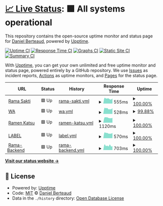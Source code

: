 # [📈 Live Status](https://dani.github.io/up): <!--live status--> **🟩 All systems operational**

This repository contains the open-source uptime monitor and status page for [Daniel Berteaud](https://www.ehtrace.com), powered by [Upptime](https://github.com/upptime/upptime).

[![Uptime CI](https://github.com/dani/up/workflows/Uptime%20CI/badge.svg)](https://github.com/dani/up/actions?query=workflow%3A%22Uptime+CI%22)
[![Response Time CI](https://github.com/dani/up/workflows/Response%20Time%20CI/badge.svg)](https://github.com/dani/up/actions?query=workflow%3A%22Response+Time+CI%22)
[![Graphs CI](https://github.com/dani/up/workflows/Graphs%20CI/badge.svg)](https://github.com/dani/up/actions?query=workflow%3A%22Graphs+CI%22)
[![Static Site CI](https://github.com/dani/up/workflows/Static%20Site%20CI/badge.svg)](https://github.com/dani/up/actions?query=workflow%3A%22Static+Site+CI%22)
[![Summary CI](https://github.com/dani/up/workflows/Summary%20CI/badge.svg)](https://github.com/dani/up/actions?query=workflow%3A%22Summary+CI%22)

With [Upptime](https://upptime.js.org), you can get your own unlimited and free uptime monitor and status page, powered entirely by a GitHub repository. We use [Issues](https://github.com/dani/up/issues) as incident reports, [Actions](https://github.com/dani/up/actions) as uptime monitors, and [Pages](https://dani.github.io/up) for the status page.

<!--start: status pages-->
<!-- This summary is generated by Upptime (https://github.com/upptime/upptime) -->
<!-- Do not edit this manually, your changes will be overwritten -->
<!-- prettier-ignore -->
| URL | Status | History | Response Time | Uptime |
| --- | ------ | ------- | ------------- | ------ |
| <img alt="" src="https://icons.duckduckgo.com/ip3/www.ramasakti.com.ico" height="13"> [Rama Sakti](https://www.ramasakti.com) | 🟩 Up | [rama-sakti.yml](https://github.com/danichrisd/up/commits/HEAD/history/rama-sakti.yml) | <details><summary><img alt="Response time graph" src="./graphs/rama-sakti/response-time-week.png" height="20"> 555ms</summary><br><a href="https://danichrisd.github.io/up/history/rama-sakti"><img alt="Response time 617" src="https://img.shields.io/endpoint?url=https%3A%2F%2Fraw.githubusercontent.com%2Fdanichrisd%2Fup%2FHEAD%2Fapi%2Frama-sakti%2Fresponse-time.json"></a><br><a href="https://danichrisd.github.io/up/history/rama-sakti"><img alt="24-hour response time 577" src="https://img.shields.io/endpoint?url=https%3A%2F%2Fraw.githubusercontent.com%2Fdanichrisd%2Fup%2FHEAD%2Fapi%2Frama-sakti%2Fresponse-time-day.json"></a><br><a href="https://danichrisd.github.io/up/history/rama-sakti"><img alt="7-day response time 555" src="https://img.shields.io/endpoint?url=https%3A%2F%2Fraw.githubusercontent.com%2Fdanichrisd%2Fup%2FHEAD%2Fapi%2Frama-sakti%2Fresponse-time-week.json"></a><br><a href="https://danichrisd.github.io/up/history/rama-sakti"><img alt="30-day response time 608" src="https://img.shields.io/endpoint?url=https%3A%2F%2Fraw.githubusercontent.com%2Fdanichrisd%2Fup%2FHEAD%2Fapi%2Frama-sakti%2Fresponse-time-month.json"></a><br><a href="https://danichrisd.github.io/up/history/rama-sakti"><img alt="1-year response time 617" src="https://img.shields.io/endpoint?url=https%3A%2F%2Fraw.githubusercontent.com%2Fdanichrisd%2Fup%2FHEAD%2Fapi%2Frama-sakti%2Fresponse-time-year.json"></a></details> | <details><summary><a href="https://danichrisd.github.io/up/history/rama-sakti">100.00%</a></summary><a href="https://danichrisd.github.io/up/history/rama-sakti"><img alt="All-time uptime 99.95%" src="https://img.shields.io/endpoint?url=https%3A%2F%2Fraw.githubusercontent.com%2Fdanichrisd%2Fup%2FHEAD%2Fapi%2Frama-sakti%2Fuptime.json"></a><br><a href="https://danichrisd.github.io/up/history/rama-sakti"><img alt="24-hour uptime 100.00%" src="https://img.shields.io/endpoint?url=https%3A%2F%2Fraw.githubusercontent.com%2Fdanichrisd%2Fup%2FHEAD%2Fapi%2Frama-sakti%2Fuptime-day.json"></a><br><a href="https://danichrisd.github.io/up/history/rama-sakti"><img alt="7-day uptime 100.00%" src="https://img.shields.io/endpoint?url=https%3A%2F%2Fraw.githubusercontent.com%2Fdanichrisd%2Fup%2FHEAD%2Fapi%2Frama-sakti%2Fuptime-week.json"></a><br><a href="https://danichrisd.github.io/up/history/rama-sakti"><img alt="30-day uptime 100.00%" src="https://img.shields.io/endpoint?url=https%3A%2F%2Fraw.githubusercontent.com%2Fdanichrisd%2Fup%2FHEAD%2Fapi%2Frama-sakti%2Fuptime-month.json"></a><br><a href="https://danichrisd.github.io/up/history/rama-sakti"><img alt="1-year uptime 99.95%" src="https://img.shields.io/endpoint?url=https%3A%2F%2Fraw.githubusercontent.com%2Fdanichrisd%2Fup%2FHEAD%2Fapi%2Frama-sakti%2Fuptime-year.json"></a></details>
| <img alt="" src="https://icons.duckduckgo.com/ip3/103.150.92.1.ico" height="13"> [WA](http://103.150.92.1:1680/) | 🟩 Up | [wa.yml](https://github.com/danichrisd/up/commits/HEAD/history/wa.yml) | <details><summary><img alt="Response time graph" src="./graphs/wa/response-time-week.png" height="20"> 528ms</summary><br><a href="https://danichrisd.github.io/up/history/wa"><img alt="Response time 447" src="https://img.shields.io/endpoint?url=https%3A%2F%2Fraw.githubusercontent.com%2Fdanichrisd%2Fup%2FHEAD%2Fapi%2Fwa%2Fresponse-time.json"></a><br><a href="https://danichrisd.github.io/up/history/wa"><img alt="24-hour response time 578" src="https://img.shields.io/endpoint?url=https%3A%2F%2Fraw.githubusercontent.com%2Fdanichrisd%2Fup%2FHEAD%2Fapi%2Fwa%2Fresponse-time-day.json"></a><br><a href="https://danichrisd.github.io/up/history/wa"><img alt="7-day response time 528" src="https://img.shields.io/endpoint?url=https%3A%2F%2Fraw.githubusercontent.com%2Fdanichrisd%2Fup%2FHEAD%2Fapi%2Fwa%2Fresponse-time-week.json"></a><br><a href="https://danichrisd.github.io/up/history/wa"><img alt="30-day response time 513" src="https://img.shields.io/endpoint?url=https%3A%2F%2Fraw.githubusercontent.com%2Fdanichrisd%2Fup%2FHEAD%2Fapi%2Fwa%2Fresponse-time-month.json"></a><br><a href="https://danichrisd.github.io/up/history/wa"><img alt="1-year response time 447" src="https://img.shields.io/endpoint?url=https%3A%2F%2Fraw.githubusercontent.com%2Fdanichrisd%2Fup%2FHEAD%2Fapi%2Fwa%2Fresponse-time-year.json"></a></details> | <details><summary><a href="https://danichrisd.github.io/up/history/wa">99.88%</a></summary><a href="https://danichrisd.github.io/up/history/wa"><img alt="All-time uptime 94.07%" src="https://img.shields.io/endpoint?url=https%3A%2F%2Fraw.githubusercontent.com%2Fdanichrisd%2Fup%2FHEAD%2Fapi%2Fwa%2Fuptime.json"></a><br><a href="https://danichrisd.github.io/up/history/wa"><img alt="24-hour uptime 99.18%" src="https://img.shields.io/endpoint?url=https%3A%2F%2Fraw.githubusercontent.com%2Fdanichrisd%2Fup%2FHEAD%2Fapi%2Fwa%2Fuptime-day.json"></a><br><a href="https://danichrisd.github.io/up/history/wa"><img alt="7-day uptime 99.88%" src="https://img.shields.io/endpoint?url=https%3A%2F%2Fraw.githubusercontent.com%2Fdanichrisd%2Fup%2FHEAD%2Fapi%2Fwa%2Fuptime-week.json"></a><br><a href="https://danichrisd.github.io/up/history/wa"><img alt="30-day uptime 85.03%" src="https://img.shields.io/endpoint?url=https%3A%2F%2Fraw.githubusercontent.com%2Fdanichrisd%2Fup%2FHEAD%2Fapi%2Fwa%2Fuptime-month.json"></a><br><a href="https://danichrisd.github.io/up/history/wa"><img alt="1-year uptime 94.07%" src="https://img.shields.io/endpoint?url=https%3A%2F%2Fraw.githubusercontent.com%2Fdanichrisd%2Fup%2FHEAD%2Fapi%2Fwa%2Fuptime-year.json"></a></details>
| <img alt="" src="https://icons.duckduckgo.com/ip3/systemalpha.net.ico" height="13"> [Ramen Katsu](https://systemalpha.net/ramenkatsu) | 🟩 Up | [ramen-katsu.yml](https://github.com/danichrisd/up/commits/HEAD/history/ramen-katsu.yml) | <details><summary><img alt="Response time graph" src="./graphs/ramen-katsu/response-time-week.png" height="20"> 1120ms</summary><br><a href="https://danichrisd.github.io/up/history/ramen-katsu"><img alt="Response time 1228" src="https://img.shields.io/endpoint?url=https%3A%2F%2Fraw.githubusercontent.com%2Fdanichrisd%2Fup%2FHEAD%2Fapi%2Framen-katsu%2Fresponse-time.json"></a><br><a href="https://danichrisd.github.io/up/history/ramen-katsu"><img alt="24-hour response time 1098" src="https://img.shields.io/endpoint?url=https%3A%2F%2Fraw.githubusercontent.com%2Fdanichrisd%2Fup%2FHEAD%2Fapi%2Framen-katsu%2Fresponse-time-day.json"></a><br><a href="https://danichrisd.github.io/up/history/ramen-katsu"><img alt="7-day response time 1120" src="https://img.shields.io/endpoint?url=https%3A%2F%2Fraw.githubusercontent.com%2Fdanichrisd%2Fup%2FHEAD%2Fapi%2Framen-katsu%2Fresponse-time-week.json"></a><br><a href="https://danichrisd.github.io/up/history/ramen-katsu"><img alt="30-day response time 1206" src="https://img.shields.io/endpoint?url=https%3A%2F%2Fraw.githubusercontent.com%2Fdanichrisd%2Fup%2FHEAD%2Fapi%2Framen-katsu%2Fresponse-time-month.json"></a><br><a href="https://danichrisd.github.io/up/history/ramen-katsu"><img alt="1-year response time 1228" src="https://img.shields.io/endpoint?url=https%3A%2F%2Fraw.githubusercontent.com%2Fdanichrisd%2Fup%2FHEAD%2Fapi%2Framen-katsu%2Fresponse-time-year.json"></a></details> | <details><summary><a href="https://danichrisd.github.io/up/history/ramen-katsu">100.00%</a></summary><a href="https://danichrisd.github.io/up/history/ramen-katsu"><img alt="All-time uptime 100.00%" src="https://img.shields.io/endpoint?url=https%3A%2F%2Fraw.githubusercontent.com%2Fdanichrisd%2Fup%2FHEAD%2Fapi%2Framen-katsu%2Fuptime.json"></a><br><a href="https://danichrisd.github.io/up/history/ramen-katsu"><img alt="24-hour uptime 100.00%" src="https://img.shields.io/endpoint?url=https%3A%2F%2Fraw.githubusercontent.com%2Fdanichrisd%2Fup%2FHEAD%2Fapi%2Framen-katsu%2Fuptime-day.json"></a><br><a href="https://danichrisd.github.io/up/history/ramen-katsu"><img alt="7-day uptime 100.00%" src="https://img.shields.io/endpoint?url=https%3A%2F%2Fraw.githubusercontent.com%2Fdanichrisd%2Fup%2FHEAD%2Fapi%2Framen-katsu%2Fuptime-week.json"></a><br><a href="https://danichrisd.github.io/up/history/ramen-katsu"><img alt="30-day uptime 100.00%" src="https://img.shields.io/endpoint?url=https%3A%2F%2Fraw.githubusercontent.com%2Fdanichrisd%2Fup%2FHEAD%2Fapi%2Framen-katsu%2Fuptime-month.json"></a><br><a href="https://danichrisd.github.io/up/history/ramen-katsu"><img alt="1-year uptime 100.00%" src="https://img.shields.io/endpoint?url=https%3A%2F%2Fraw.githubusercontent.com%2Fdanichrisd%2Fup%2FHEAD%2Fapi%2Framen-katsu%2Fuptime-year.json"></a></details>
| <img alt="" src="https://icons.duckduckgo.com/ip3/systemalpha.net.ico" height="13"> [LABEL](https://systemalpha.net/label) | 🟩 Up | [label.yml](https://github.com/danichrisd/up/commits/HEAD/history/label.yml) | <details><summary><img alt="Response time graph" src="./graphs/label/response-time-week.png" height="20"> 570ms</summary><br><a href="https://danichrisd.github.io/up/history/label"><img alt="Response time 735" src="https://img.shields.io/endpoint?url=https%3A%2F%2Fraw.githubusercontent.com%2Fdanichrisd%2Fup%2FHEAD%2Fapi%2Flabel%2Fresponse-time.json"></a><br><a href="https://danichrisd.github.io/up/history/label"><img alt="24-hour response time 595" src="https://img.shields.io/endpoint?url=https%3A%2F%2Fraw.githubusercontent.com%2Fdanichrisd%2Fup%2FHEAD%2Fapi%2Flabel%2Fresponse-time-day.json"></a><br><a href="https://danichrisd.github.io/up/history/label"><img alt="7-day response time 570" src="https://img.shields.io/endpoint?url=https%3A%2F%2Fraw.githubusercontent.com%2Fdanichrisd%2Fup%2FHEAD%2Fapi%2Flabel%2Fresponse-time-week.json"></a><br><a href="https://danichrisd.github.io/up/history/label"><img alt="30-day response time 623" src="https://img.shields.io/endpoint?url=https%3A%2F%2Fraw.githubusercontent.com%2Fdanichrisd%2Fup%2FHEAD%2Fapi%2Flabel%2Fresponse-time-month.json"></a><br><a href="https://danichrisd.github.io/up/history/label"><img alt="1-year response time 735" src="https://img.shields.io/endpoint?url=https%3A%2F%2Fraw.githubusercontent.com%2Fdanichrisd%2Fup%2FHEAD%2Fapi%2Flabel%2Fresponse-time-year.json"></a></details> | <details><summary><a href="https://danichrisd.github.io/up/history/label">100.00%</a></summary><a href="https://danichrisd.github.io/up/history/label"><img alt="All-time uptime 98.54%" src="https://img.shields.io/endpoint?url=https%3A%2F%2Fraw.githubusercontent.com%2Fdanichrisd%2Fup%2FHEAD%2Fapi%2Flabel%2Fuptime.json"></a><br><a href="https://danichrisd.github.io/up/history/label"><img alt="24-hour uptime 100.00%" src="https://img.shields.io/endpoint?url=https%3A%2F%2Fraw.githubusercontent.com%2Fdanichrisd%2Fup%2FHEAD%2Fapi%2Flabel%2Fuptime-day.json"></a><br><a href="https://danichrisd.github.io/up/history/label"><img alt="7-day uptime 100.00%" src="https://img.shields.io/endpoint?url=https%3A%2F%2Fraw.githubusercontent.com%2Fdanichrisd%2Fup%2FHEAD%2Fapi%2Flabel%2Fuptime-week.json"></a><br><a href="https://danichrisd.github.io/up/history/label"><img alt="30-day uptime 100.00%" src="https://img.shields.io/endpoint?url=https%3A%2F%2Fraw.githubusercontent.com%2Fdanichrisd%2Fup%2FHEAD%2Fapi%2Flabel%2Fuptime-month.json"></a><br><a href="https://danichrisd.github.io/up/history/label"><img alt="1-year uptime 98.54%" src="https://img.shields.io/endpoint?url=https%3A%2F%2Fraw.githubusercontent.com%2Fdanichrisd%2Fup%2FHEAD%2Fapi%2Flabel%2Fuptime-year.json"></a></details>
| <img alt="" src="https://icons.duckduckgo.com/ip3/systemalpha.net.ico" height="13"> [Rama-Backend](https://systemalpha.net/ramasakti) | 🟩 Up | [rama-backend.yml](https://github.com/danichrisd/up/commits/HEAD/history/rama-backend.yml) | <details><summary><img alt="Response time graph" src="./graphs/rama-backend/response-time-week.png" height="20"> 703ms</summary><br><a href="https://danichrisd.github.io/up/history/rama-backend"><img alt="Response time 1046" src="https://img.shields.io/endpoint?url=https%3A%2F%2Fraw.githubusercontent.com%2Fdanichrisd%2Fup%2FHEAD%2Fapi%2Frama-backend%2Fresponse-time.json"></a><br><a href="https://danichrisd.github.io/up/history/rama-backend"><img alt="24-hour response time 620" src="https://img.shields.io/endpoint?url=https%3A%2F%2Fraw.githubusercontent.com%2Fdanichrisd%2Fup%2FHEAD%2Fapi%2Frama-backend%2Fresponse-time-day.json"></a><br><a href="https://danichrisd.github.io/up/history/rama-backend"><img alt="7-day response time 703" src="https://img.shields.io/endpoint?url=https%3A%2F%2Fraw.githubusercontent.com%2Fdanichrisd%2Fup%2FHEAD%2Fapi%2Frama-backend%2Fresponse-time-week.json"></a><br><a href="https://danichrisd.github.io/up/history/rama-backend"><img alt="30-day response time 1285" src="https://img.shields.io/endpoint?url=https%3A%2F%2Fraw.githubusercontent.com%2Fdanichrisd%2Fup%2FHEAD%2Fapi%2Frama-backend%2Fresponse-time-month.json"></a><br><a href="https://danichrisd.github.io/up/history/rama-backend"><img alt="1-year response time 1046" src="https://img.shields.io/endpoint?url=https%3A%2F%2Fraw.githubusercontent.com%2Fdanichrisd%2Fup%2FHEAD%2Fapi%2Frama-backend%2Fresponse-time-year.json"></a></details> | <details><summary><a href="https://danichrisd.github.io/up/history/rama-backend">100.00%</a></summary><a href="https://danichrisd.github.io/up/history/rama-backend"><img alt="All-time uptime 100.00%" src="https://img.shields.io/endpoint?url=https%3A%2F%2Fraw.githubusercontent.com%2Fdanichrisd%2Fup%2FHEAD%2Fapi%2Frama-backend%2Fuptime.json"></a><br><a href="https://danichrisd.github.io/up/history/rama-backend"><img alt="24-hour uptime 100.00%" src="https://img.shields.io/endpoint?url=https%3A%2F%2Fraw.githubusercontent.com%2Fdanichrisd%2Fup%2FHEAD%2Fapi%2Frama-backend%2Fuptime-day.json"></a><br><a href="https://danichrisd.github.io/up/history/rama-backend"><img alt="7-day uptime 100.00%" src="https://img.shields.io/endpoint?url=https%3A%2F%2Fraw.githubusercontent.com%2Fdanichrisd%2Fup%2FHEAD%2Fapi%2Frama-backend%2Fuptime-week.json"></a><br><a href="https://danichrisd.github.io/up/history/rama-backend"><img alt="30-day uptime 100.00%" src="https://img.shields.io/endpoint?url=https%3A%2F%2Fraw.githubusercontent.com%2Fdanichrisd%2Fup%2FHEAD%2Fapi%2Frama-backend%2Fuptime-month.json"></a><br><a href="https://danichrisd.github.io/up/history/rama-backend"><img alt="1-year uptime 100.00%" src="https://img.shields.io/endpoint?url=https%3A%2F%2Fraw.githubusercontent.com%2Fdanichrisd%2Fup%2FHEAD%2Fapi%2Frama-backend%2Fuptime-year.json"></a></details>

<!--end: status pages-->

[**Visit our status website →**](https://dani.github.io/up)

## 📄 License

- Powered by: [Upptime](https://github.com/upptime/upptime)
- Code: [MIT](./LICENSE) © [Daniel Berteaud](https://www.ehtrace.com)
- Data in the `./history` directory: [Open Database License](https://opendatacommons.org/licenses/odbl/1-0/)
